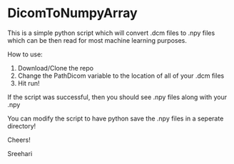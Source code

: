 # DicomToNumpyArray

This is a simple python script which will convert .dcm files to .npy files which can be then read for most machine learning purposes. 

How to use:

1) Download/Clone the repo
2) Change the PathDicom variable to the location of all of your .dcm files
3) Hit run!

If the script was successful, then you should see .npy files along with your .npy

You can modify the script to have python save the .npy files in a seperate directory!

Cheers!

Sreehari
